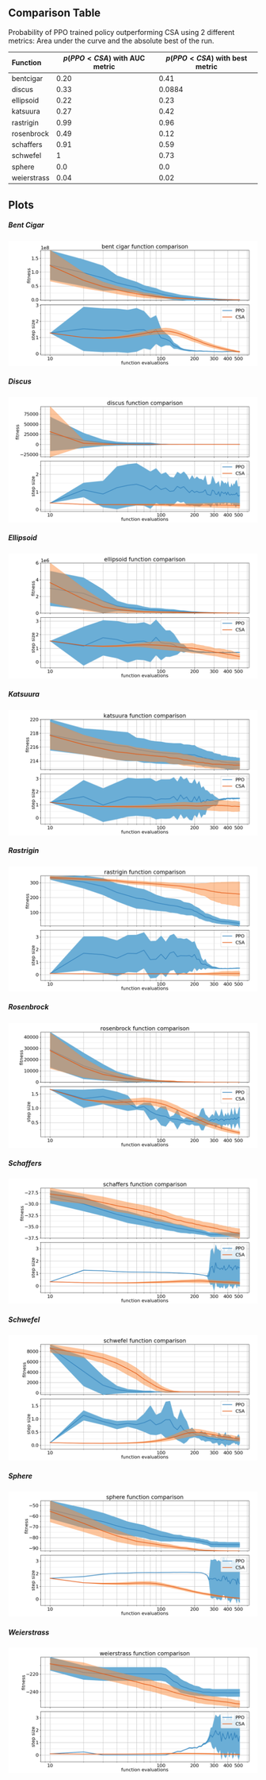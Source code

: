 ## Comparison Table

Probability of PPO trained policy outperforming CSA using 2 different metrics: Area under the curve and the absolute best of the run.

| Function    | $p(PPO < CSA)$ with AUC metric | $p(PPO < CSA)$ with best metric |
| :---------- | ------------------------------ | ------------------------------- |
| bentcigar   | 0.20                           | 0.41                            |
| discus      | 0.33                           | 0.0884                          |
| ellipsoid   | 0.22                           | 0.23                            |
| katsuura    | 0.27                           | 0.42                            |
| rastrigin   | 0.99                           | 0.96                            |
| rosenbrock  | 0.49                           | 0.12                            |
| schaffers   | 0.91                           | 0.59                            |
| schwefel    | 1                              | 0.73                            |
| sphere      | 0.0                            | 0.0                             |
| weierstrass | 0.04                           | 0.02                            |

## Plots

##### Bent Cigar

![](bentcigar/bent_cigar_function_comparison.png)

##### Discus

![](discus/discus_function_comparison.png)

##### Ellipsoid

![](ellipsoid/ellipsoid_function_comparison.png)

##### Katsuura

![](katsuura/katsuura_function_comparison.png)

##### Rastrigin

![](rastrigin/rastrigin_function_comparison.png)

##### Rosenbrock

![](rosenbrock/rosenbrock_function_comparison.png)

##### Schaffers

![](schaffers/schaffers_function_comparison.png)

##### Schwefel

![](schwefel/schwefel_function_comparison.png)

##### Sphere

![](sphere/sphere_function_comparison.png)

##### Weierstrass

![](weierstrass/weierstrass_function_comparison.png)